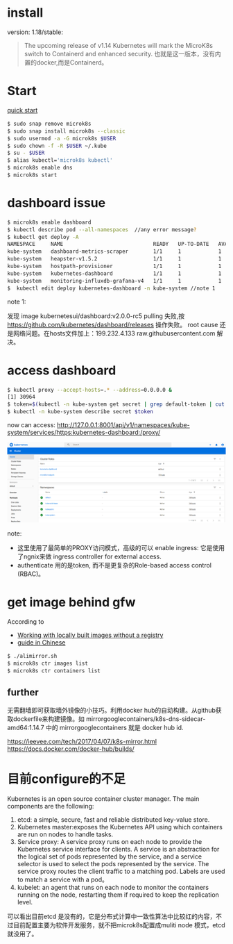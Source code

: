 # install
version: 1.18/stable:
> The upcoming release of v1.14 Kubernetes will mark the MicroK8s switch to Containerd and enhanced security.
也就是这一版本，没有内置的docker,而是Containerd。

# Start
[quick start](https://ubuntu.com/tutorials/install-a-local-kubernetes-with-microk8s)

``` bash
$ sudo snap remove microk8s
$ sudo snap install microk8s --classic 
$ sudo usermod -a -G microk8s $USER
$ sudo chown -f -R $USER ~/.kube
$ su - $USER
$ alias kubectl='microk8s kubectl'
$ microk8s enable dns
$ microk8s start
```
# dashboard issue
``` bash
$ microk8s enable dashboard
$ kubectl describe pod --all-namespaces  //any error message?
$ kubectl get deploy -A
NAMESPACE     NAME                             READY   UP-TO-DATE   AVAILABLE   AGE
kube-system   dashboard-metrics-scraper        1/1     1            1           70m
kube-system   heapster-v1.5.2                  1/1     1            1           70m
kube-system   hostpath-provisioner             1/1     1            1           15h
kube-system   kubernetes-dashboard             1/1     1            1           70m
kube-system   monitoring-influxdb-grafana-v4   1/1     1            1           70m
$  kubectl edit deploy kubernetes-dashboard -n kube-system //note 1
```
note 1:

发现 image kubernetesui/dashboard:v2.0.0-rc5 pulling 失败,按 https://github.com/kubernetes/dashboard/releases 操作失败。
root cause 还是网络问题。在hosts文件加上：199.232.4.133 raw.githubusercontent.com 解决。

# access dashboard
```bash
$ kubectl proxy --accept-hosts=.* --address=0.0.0.0 & 
[1] 30964
$ token=$(kubectl -n kube-system get secret | grep default-token | cut -d " " -f1)
$ kubectl -n kube-system describe secret $token
```
now can access: http://127.0.0.1:8001/api/v1/namespaces/kube-system/services/https:kubernetes-dashboard:/proxy/

![dashboard](images/k8s_dashboard.png)

note:
* 这里使用了最简单的PROXY访问模式，高级的可以 enable ingress: 它是使用了ngnix来做 ingress controller for external access.
* authenticate 用的是token, 而不是更复杂的Role-based access control (RBAC)。

# get image behind gfw 
According to
* [Working with locally built images without a registry](https://microk8s.io/docs/registry-images)
* [guide in Chinese](https://segmentfault.com/a/1190000019534913)

```bash
$ ./alimirror.sh
$ microk8s ctr images list
$ microk8s ctr containers list
```
## further 
无需翻墙即可获取墙外镜像的小技巧。利用docker hub的自动构建。从github获取dockerfile来构建镜像。如 mirrorgooglecontainers/k8s-dns-sidecar-amd64:1.14.7 中的 mirrorgooglecontainers 就是 docker hub id.

https://ieevee.com/tech/2017/04/07/k8s-mirror.html
https://docs.docker.com/docker-hub/builds/

# 目前configure的不足
Kubernetes is an open source container cluster manager. The main components are the following:

1. etcd: a simple, secure, fast and reliable distributed key-value store.
2. Kubernetes master:exposes the Kubernetes API using which containers are run on nodes to handle tasks.
3. Service proxy: A service proxy runs on each node to provide the Kubernetes service interface for clients. A service is an abstraction for the logical set of pods represented by the service, and a service selector is used to select the pods represented by the service. The service proxy routes the client traffic to a matching pod. Labels are used to match a service with a pod。
4. kubelet:  an agent that runs on each node to monitor the containers running on the node, restarting them if required to keep the replication level.


可以看出目前etcd 是没有的，它是分布式计算中一致性算法中比较红的内容，不过目前配置主要为软件开发服务，就不把microk8s配置成muliti node 模式，etcd 就没用了。

